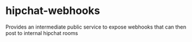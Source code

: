 # hipchat-webhooks
Provides an intermediate public service to expose webhooks that can then post to internal hipchat rooms
